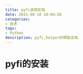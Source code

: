```yaml
---
title: pyfi说明文档
date: 2015-08-10 10:04:58
categories:
- 技术
tags:
- Python
description: pyfi_helper的帮助文档
---
```


# pyfi的安装